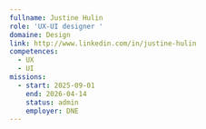 ```yaml
---
fullname: Justine Hulin
role: 'UX-UI designer '
domaine: Design
link: http://www.linkedin.com/in/justine-hulin
competences:
  - UX
  - UI
missions:
  - start: 2025-09-01
    end: 2026-04-14
    status: admin
    employer: DNE
---
```

